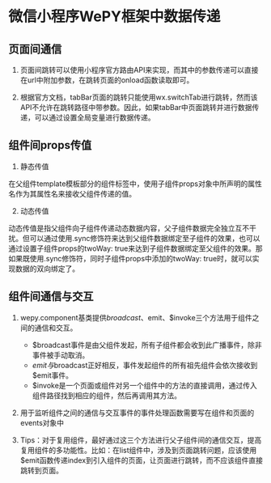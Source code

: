 # 微信小程序WePY框架中数据传递

## 页面间通信

1. 页面间跳转可以使用小程序官方路由API来实现，而其中的参数传递可以直接在url中附加参数，在跳转页面的onload函数读取即可。

2. 根据官方文档，tabBar页面的跳转只能使用wx.switchTab进行跳转，然而该API不允许在跳转路径中带参数。因此，如果tabBar中页面跳转并进行数据传递，可以通过设置全局变量进行数据传递。

## 组件间props传值

1. 静态传值

在父组件template模板部分的组件标签中，使用子组件props对象中所声明的属性名作为其属性名来接收父组件传递的值。

2. 动态传值

动态传值是指父组件向子组件传递动态数据内容，父子组件数据完全独立互不干扰。但可以通过使用.sync修饰符来达到父组件数据绑定至子组件的效果，也可以通过设置子组件props的twoWay: true来达到子组件数据绑定至父组件的效果。那如果既使用.sync修饰符，同时子组件props中添加的twoWay: true时，就可以实现数据的双向绑定了。

## 组件间通信与交互

1. wepy.component基类提供$broadcast、$emit、$invoke三个方法用于组件之间的通信和交互。

    * $broadcast事件是由父组件发起，所有子组件都会收到此广播事件，除非事件被手动取消。
    * $emit与$broadcast正好相反，事件发起组件的所有祖先组件会依次接收到$emit事件。
    * $invoke是一个页面或组件对另一个组件中的方法的直接调用，通过传入组件路径找到相应的组件，然后再调用其方法。

2. 用于监听组件之间的通信与交互事件的事件处理函数需要写在组件和页面的events对象中

3. Tips：对于复用组件，最好通过这三个方法进行父子组件间的通信交互，提高复用组件的多功能性。比如：在list组件中，涉及到页面跳转问题，应该使用$emit函数传递index到引入组件的页面，让页面进行跳转，而不应该组件直接跳转到页面。
